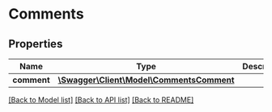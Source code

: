# Comments

## Properties
Name | Type | Description | Notes
------------ | ------------- | ------------- | -------------
**comment** | [**\Swagger\Client\Model\CommentsComment**](CommentsComment.md) |  | [optional] 

[[Back to Model list]](../README.md#documentation-for-models) [[Back to API list]](../README.md#documentation-for-api-endpoints) [[Back to README]](../README.md)


